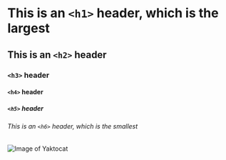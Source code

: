 # This is an `<h1>` header, which is the largest

## This is an `<h2>` header

### `<h3>` header

#### `<h4>` header

##### `<h5>` header

###### This is an `<h6>` header, which is the smallest

![Image of Yaktocat](https://octodex.github.com/images/yaktocat.png)
